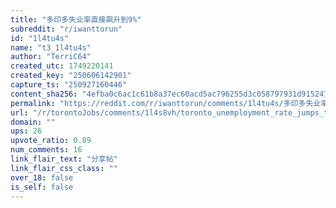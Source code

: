```yaml
---
title: "多印多失业率直接飙升到9%"
subreddit: "r/iwanttorun"
id: "1l4tu4s"
name: "t3_1l4tu4s"
author: "TerriC64"
created_utc: 1749220141
created_key: "250606142901"
capture_ts: "250927160446"
content_sha256: "4efba0c6ac1c61b8a37ec60acd5ac796255d3c058797931d915247c7f580f22e"
permalink: "https://reddit.com/r/iwanttorun/comments/1l4tu4s/多印多失业率直接飙升到9/"
url: "/r/torontoJobs/comments/1l4s8vh/toronto_unemployment_rate_jumps_to_91_in_may_up/"
domain: ""
ups: 26
upvote_ratio: 0.89
num_comments: 16
link_flair_text: "分享帖"
link_flair_css_class: ""
over_18: false
is_self: false
---
```


